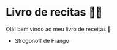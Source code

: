 # Livro de recitas :man_cook:

Olá! bem vindo ao meu livro de receitas :wave:

- Strogonoff de Frango
